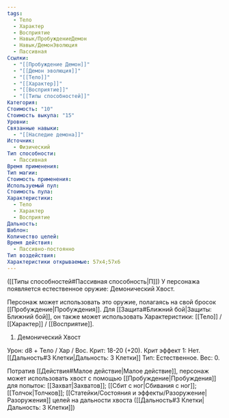 ```yaml
---
tags:
  - Тело
  - Характер
  - Восприятие
  - Навык/ПробуждениеДемон
  - Навык/ДемонЭволюция
  - Пассивная
Ссылки:
  - "[[Пробуждение Демон]]"
  - "[[Демон эволюция]]"
  - "[[Тело]]"
  - "[[Характер]]"
  - "[[Восприятие]]"
  - "[[Типы способностей]]"
Категория: 
Стоимость: "10"
Стоимость выкупа: "15"
Уровни: 
Связанные навыки:
  - "[[Наследие демона]]"
Источник:
  - Физический
Тип способности:
  - Пассивная
Время применения: 
Тип магии: 
Стоимость применения: 
Используемый пул: 
Стоимость пула: 
Характеристики:
  - Тело
  - Характер
  - Восприятие
Дальность: 
Шаблон: 
Количество целей: 
Время действия:
  - Пассивно-постоянно
Тип воздействия: 
Характеристики открываемые: 57x4;57x6
---
```

([[Типы способностей#Пассивная способность|П]]) У персонажа появляется естественное оружие: Демонический Хвост.

Персонаж может использовать это оружие, полагаясь на свой бросок [[Пробуждение|Пробуждения]]. Для [[Защита#Ближний бой|Защиты: Ближний бой]], он также может использовать Характеристики: [[Тело]] / [[Характер]] / [[Восприятие]]. 

1. Демонический Хвост

Урон: d8 + Тело / Хар / Вос. Крит: 18-20 (+20). Крит эффект 1: Нет. [[Дальность#3 Клетки|Дальность: 3 Клетки]] Тип: Естественное. Вес: 0.

Потратив [[Действия#Малое действие|Малое действие]], персонаж может использовать хвост с помощью [[Пробуждение|Пробуждения]] для попыток: [[Захват|Захватов]]; [[Сбит с ног|Сбивания с ног]]; [[Толчок|Толчков]]; [[Статейки/Состояния и эффекты/Разоружение|Разоружения]] целей на дальности хвоста ([[Дальность#3 Клетки|Дальность: 3 Клетки]])